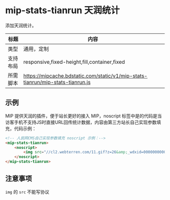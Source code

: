 # mip-stats-tianrun 天润统计

添加天润统计。

标题|内容
----|----
类型|通用，定制
支持布局|responsive,fixed-height,fill,container,fixed
所需脚本|https://mipcache.bdstatic.com/static/v1/mip-stats-tianrun/mip-stats-tianrun.js

## 示例

MIP 提供天润的插件，便于站长更好的接入 MIP，noscript 标签中是的代码是当访客手机不支持JS时直接URL回传统计数据，内容由第三方站长自己实现参数填充，代码示例：

```html
<!-- 人民网CMS自己实现参数填充 noscript 示例：-->
<mip-stats-tianrun>
    <noscript>
        <img src="//cl2.webterren.com/11.gif?z=26&amp;_wdxid=000000000000000000000000000000000000000000&amp;_wdt=011&amp;_wdc=w_2930&amp;_wdci=7678771&amp;_wda=254&amp;_wdp=2016-10-08&amp;_wdori=%u4e2d%u56fd%u53f0%u6e7e%u7f51%u7efc%u5408&amp;_wdti=%u6e56%u5317%u8b66%u6821%u6821%u82b1%u6652%u82f1%u6b66%u5236%u670d%u7167%u0030%u7ec6%u6570%u8b66%u5bdf%u754c%u7684%u4eba%u6c14%u201c%u7f51%u7ea2%u201d&amp;_wdurl=http://m2.people.cn/mip/r/MV80Xzc2Nzg3NzFfMjkzMF8xNDc1ODgzNjcz?s=baidu-mip&amp;_wdqd=m2_baidu&amp;_wdvs=wap&amp;_wda2=254&amp;_wdot=0" width="0" height="0" alt=""/>
    </noscript>
</mip-stats-tianrun>
```

## 注意事项

`img` 的 `src` 不能写协议
